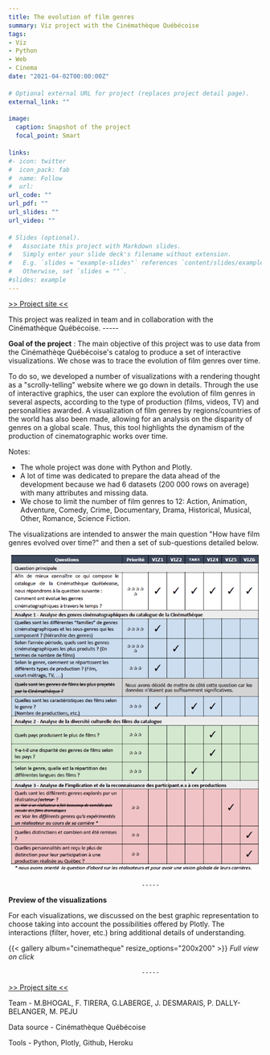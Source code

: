 ```yaml
---
title: The evolution of film genres
summary: Viz project with the Cinémathèque Québécoise
tags:
- Viz
- Python
- Web
- Cinema
date: "2021-04-02T00:00:00Z"

# Optional external URL for project (replaces project detail page).
external_link: ""

image:
  caption: Snapshot of the project
  focal_point: Smart

links:
#- icon: twitter
#  icon_pack: fab
#  name: Follow
#  url:
url_code: ""
url_pdf: ""
url_slides: ""
url_video: ""

# Slides (optional).
#   Associate this project with Markdown slides.
#   Simply enter your slide deck's filename without extension.
#   E.g. `slides = "example-slides"` references `content/slides/example-slides.md`.
#   Otherwise, set `slides = ""`.
#slides: example
---
```

[>> Project site <<](https://inf8808-cinematheque-final.herokuapp.com/)

This project was realized in team and in collaboration with the Cinémathèque Québécoise.
                                         -----

**Goal of the project** : 
The main objective of this project was to use data from the Cinémathèqe Québécoise's catalog to produce a set of interactive visualizations. We chose was to trace the evolution of film genres over time. 

To do so, we developed a number of visualizations with a rendering thought as a "scrolly-telling" website where we go down in details. Through the use of interactive graphics, the user can explore the evolution of film genres in several aspects, according to the type of production (films, videos, TV) and personalities awarded. A visualization of film genres by regions/countries of the world has also been made, allowing for an analysis on the disparity of genres on a global scale. Thus, this tool highlights the dynamism of the production of cinematographic works over time.

Notes:
- The whole project was done with Python and Plotly.
- A lot of time was dedicated to prepare the data  ahead of the development because we had 6 datasets (200 000 rows on average) with many attributes and missing data. 
- We chose to limit the number of film genres to 12: Action, Animation, Adventure, Comedy, Crime, Documentary, Drama, Historical, Musical, Other, Romance, Science Fiction.

The visualizations are intended to answer the main question "How have film genres evolved over time?" and then a set of sub-questions detailed below.

![Where is my image ?](projet-cinematheque-question.png "Questions auxquelles répondent les visualisations")

                                         -----

**Preview of the visualizations**

For each visualizations, we discussed on the best graphic representation to choose taking into account the possibilities offered by Plotly.
The interactions (filter, hover, etc.) bring additional details of understanding.

{{< gallery album="cinematheque" resize_options="200x200" >}}
*Full view on click*

                                         -----

[>> Project site <<](https://inf8808-cinematheque-final.herokuapp.com/)

Team - M.BHOGAL, F. TIRERA, G.LABERGE, J. DESMARAIS, P. DALLY-BELANGER, M. PEJU

Data source - Cinémathèque Québécoise

Tools - Python, Plotly, Github, Heroku





